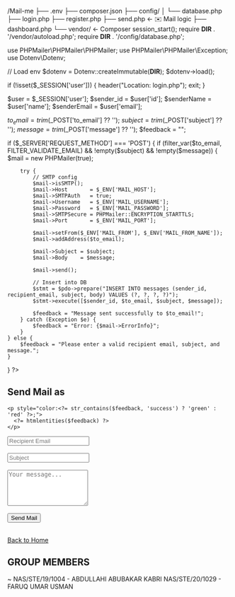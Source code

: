 /Mail-me
├── .env
├── composer.json
├── config/
│   └── database.php
├── login.php
├── register.php
├── send.php        ← ✉️ Mail logic
├── dashboard.php
└── vendor/         ← Composer 
session_start();
require __DIR__ . '/vendor/autoload.php';
require __DIR__ . '/config/database.php';

use PHPMailer\PHPMailer\PHPMailer;
use PHPMailer\PHPMailer\Exception;
use Dotenv\Dotenv;

// Load env
$dotenv = Dotenv::createImmutable(__DIR__);
$dotenv->load();

if (!isset($_SESSION['user'])) {
    header("Location: login.php");
    exit;
}

$user       = $_SESSION['user'];
$sender_id  = $user['id'];
$senderName = $user['name'];
$senderEmail = $user['email'];

$to_email = trim($_POST['to_email'] ?? '');
$subject  = trim($_POST['subject'] ?? '');
$message  = trim($_POST['message'] ?? '');
$feedback = "";

if ($_SERVER['REQUEST_METHOD'] === 'POST') {
    if (filter_var($to_email, FILTER_VALIDATE_EMAIL) && !empty($subject) && !empty($message)) {
        $mail = new PHPMailer(true);

        try {
            // SMTP config
            $mail->isSMTP();
            $mail->Host       = $_ENV['MAIL_HOST'];
            $mail->SMTPAuth   = true;
            $mail->Username   = $_ENV['MAIL_USERNAME'];
            $mail->Password   = $_ENV['MAIL_PASSWORD'];
            $mail->SMTPSecure = PHPMailer::ENCRYPTION_STARTTLS;
            $mail->Port       = $_ENV['MAIL_PORT'];

            $mail->setFrom($_ENV['MAIL_FROM'], $_ENV['MAIL_FROM_NAME']);
            $mail->addAddress($to_email);

            $mail->Subject = $subject;
            $mail->Body    = $message;

            $mail->send();

            // Insert into DB
            $stmt = $pdo->prepare("INSERT INTO messages (sender_id, recipient_email, subject, body) VALUES (?, ?, ?, ?)");
            $stmt->execute([$sender_id, $to_email, $subject, $message]);

            $feedback = "Message sent successfully to $to_email!";
        } catch (Exception $e) {
            $feedback = "Error: {$mail->ErrorInfo}";
        }
    } else {
        $feedback = "Please enter a valid recipient email, subject, and message.";
    }
}
?>


<!DOCTYPE html>
<html>
<head>
  <title>Send Mail - Mail-me</title>
</head>
<body>
  <h2>Send Mail as <span style="color: green;"><?= htmlentities($user['email']) ?></span></h2>

  <?php if (!empty($feedback)): ?>
    <p style="color:<?= str_contains($feedback, 'success') ? 'green' : 'red' ?>;">
      <?= htmlentities($feedback) ?>
    </p>
  <?php endif; ?>

  <form method="POST" action="">
  <input type="email" name="to_email" placeholder="Recipient Email" required><br><br>
  <input type="text" name="subject" placeholder="Subject" required><br><br>
  <textarea name="message" rows="5" placeholder="Your message..." required></textarea><br><br>
  <button type="submit">Send Mail</button>
</form>


  <br>
  <a href="logout.php">Back to Home</a>
</body>
</html>









## GROUP MEMBERS

~ NAS/STE/19/1004 - ABDULLAHI ABUBAKAR KABRI
NAS/STE/20/1029 - FARUQ UMAR USMAN
